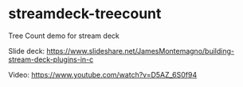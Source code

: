 # streamdeck-treecount
Tree Count demo for stream deck

Slide deck: https://www.slideshare.net/JamesMontemagno/building-stream-deck-plugins-in-c

Video: https://www.youtube.com/watch?v=D5AZ_6S0f94
